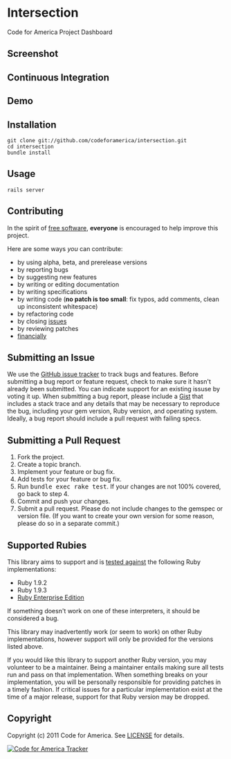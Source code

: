 # Intersection
Code for America Project Dashboard

## <a name="screenshots">Screenshot</a>

## <a name="ci">Continuous Integration</a>

## <a name="demo">Demo</a>

## <a name="installation">Installation</a>
    git clone git://github.com/codeforamerica/intersection.git
    cd intersection
    bundle install

## <a name="usage">Usage</a>
    rails server

## <a name="contributing">Contributing</a>
In the spirit of [free software](http://www.fsf.org/licensing/essays/free-sw.html), **everyone** is encouraged to help improve this project.

Here are some ways *you* can contribute:

* by using alpha, beta, and prerelease versions
* by reporting bugs
* by suggesting new features
* by writing or editing documentation
* by writing specifications
* by writing code (**no patch is too small**: fix typos, add comments, clean up inconsistent whitespace)
* by refactoring code
* by closing [issues](https://github.com/codeforamerica/intersection/issues)
* by reviewing patches
* [financially](https://secure.codeforamerica.org/page/contribute)

## <a name="issues">Submitting an Issue</a>
We use the [GitHub issue tracker](https://github.com/codeforamerica/intersection/issues) to track bugs and
features. Before submitting a bug report or feature request, check to make sure it hasn't already
been submitted. You can indicate support for an existing issuse by voting it up. When submitting a
bug report, please include a [Gist](https://gist.github.com/) that includes a stack trace and any
details that may be necessary to reproduce the bug, including your gem version, Ruby version, and
operating system. Ideally, a bug report should include a pull request with failing specs.

## <a name="pulls">Submitting a Pull Request</a>
1. Fork the project.
2. Create a topic branch.
3. Implement your feature or bug fix.
4. Add tests for your feature or bug fix.
5. Run <tt>bundle exec rake test</tt>. If your changes are not 100% covered, go back to step 4.
6. Commit and push your changes.
7. Submit a pull request. Please do not include changes to the gemspec or version file. (If you want to create your own version for some reason, please do so in a separate commit.)

## <a name="rubies">Supported Rubies</a>
This library aims to support and is [tested
against](http://travis-ci.org/codeforamerica/intersection) the following
Ruby implementations:

* Ruby 1.9.2
* Ruby 1.9.3
* [Ruby Enterprise Edition](http://www.rubyenterpriseedition.com/)

If something doesn't work on one of these interpreters, it should be considered
a bug.

This library may inadvertently work (or seem to work) on other Ruby
implementations, however support will only be provided for the versions listed
above.

If you would like this library to support another Ruby version, you may
volunteer to be a maintainer. Being a maintainer entails making sure all tests
run and pass on that implementation. When something breaks on your
implementation, you will be personally responsible for providing patches in a
timely fashion. If critical issues for a particular implementation exist at the
time of a major release, support for that Ruby version may be dropped.

## <a name="copyright">Copyright</a>
Copyright (c) 2011 Code for America.
See [LICENSE](https://github.com/codeforamerica/intersection/blob/master/LICENSE.md) for details.

[![Code for America Tracker](http://stats.codeforamerica.org/codeforamerica/intersection.png)](http://stats.codeforamerica.org/projects/intersection)

